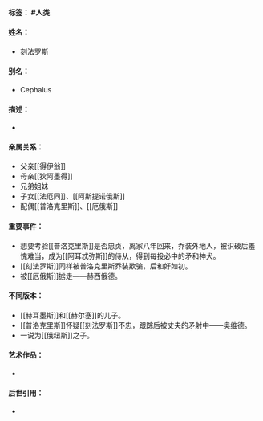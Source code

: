 #### 标签： #人类
#### 姓名：
- 刻法罗斯
#### 别名：
- Cephalus
#### 描述：
- 
#### 亲属关系：
- 父亲[[得伊翁]]
- 母亲[[狄阿墨得]]
- 兄弟姐妹
- 子女[[法厄同]]、[[阿斯提诺俄斯]]
- 配偶[[普洛克里斯]]、[[厄俄斯]]
#### 重要事件：
- 想要考验[[普洛克里斯]]是否忠贞，离家八年回来，乔装外地人，被识破后羞愧难当，成为[[阿耳忒弥斯]]的侍从，得到每投必中的矛和神犬。
- [[刻法罗斯]]同样被普洛克里斯乔装欺骗，后和好如初。
- 被[[厄俄斯]]掳走——赫西俄德。
#### 不同版本：
- [[赫耳墨斯]]和[[赫尔塞]]的儿子。
- [[普洛克里斯]]怀疑[[刻法罗斯]]不忠，跟踪后被丈夫的矛射中——奥维德。
- 一说为[[俄纽斯]]之子。
#### 艺术作品：
- 
#### 后世引用：
- 